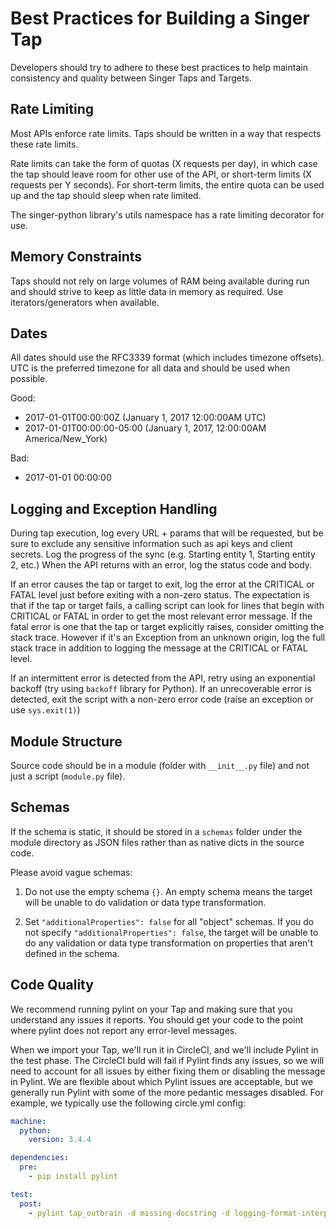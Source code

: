 # Best Practices for Building a Singer Tap

Developers should try to adhere to these best practices to help maintain consistency and quality between Singer Taps and Targets. 

## Rate Limiting

Most APIs enforce rate limits. Taps should be written in a way that respects these rate limits.

Rate limits can take the form of quotas (X requests per day), in which case the tap should leave
room for other use of the API, or short-term limits (X requests per Y seconds). For short-term
limits, the entire quota can be used up and the tap should sleep when rate limited.

The singer-python library's utils namespace has a rate limiting decorator for use.

## Memory Constraints

Taps should not rely on large volumes of RAM being available during run and should strive to keep
as little data in memory as required. Use iterators/generators when available.


## Dates

All dates should use the RFC3339 format (which includes timezone offsets). UTC is the preferred
timezone for all data and should be used when possible.

Good:
 - 2017-01-01T00:00:00Z (January 1, 2017 12:00:00AM UTC)
 - 2017-01-01T00:00:00-05:00 (January 1, 2017, 12:00:00AM America/New_York)

Bad:
 - 2017-01-01 00:00:00


## Logging and Exception Handling

During tap execution, log every URL + params that will be requested, but be sure to exclude any sensitive information such as api keys and client secrets. Log the progress of the sync (e.g. Starting entity 1,
Starting entity 2, etc.) When the API returns with an error, log the status code and body.

If an error causes the tap or target to exit, log the error at the
CRITICAL or FATAL level just before exiting with a non-zero status. The
expectation is that if the tap or target fails, a calling script can look
for lines that begin with CRITICAL or FATAL in order to get the most
relevant error message. If the fatal error is one that the tap or target
explicitly raises, consider omitting the stack trace. However if it's an
Exception from an unknown origin, log the full stack trace in addition to
logging the message at the CRITICAL or FATAL level.

If an intermittent error is detected from the API, retry using an exponential backoff (try using
`backoff` library for Python). If an unrecoverable error is detected, exit the script with a
non-zero error code (raise an exception or use `sys.exit(1)`)


## Module Structure

Source code should be in a module (folder with `__init__.py` file) and not just a script (`module.py`
file).


## Schemas

If the schema is static, it should be stored in a `schemas` folder under
the module directory as JSON files rather than as native dicts in the
source code.

Please avoid vague schemas:

1. Do not use the empty schema `{}`. An empty schema means the target will
   be unable to do validation or data type transformation.

2. Set `"additionalProperties": false` for all "object" schemas. If you do
   not specify `"additionalProperties": false`, the target will be unable
   to do any validation or data type transformation on properties that
   aren't defined in the schema.


## Code Quality

We recommend running pylint on your Tap and making sure that you
understand any issues it reports. You should get your code to the point
where pylint does not report any error-level messages.

When we import your Tap, we'll run it in CircleCI, and we'll include
Pylint in the test phase. The CircleCI buld will fail if Pylint finds any
issues, so we will need to account for all issues by either fixing them or
disabling the message in Pylint. We are flexible about which Pylint issues
are acceptable, but we generally run Pylint with some of the more pedantic
messages disabled. For example, we typically use the following circle.yml
config:

```yaml
machine:
  python:
    version: 3.4.4

dependencies:
  pre:
    - pip install pylint

test:
  post:
    - pylint tap_outbrain -d missing-docstring -d logging-format-interpolation -d too-many-locals -d too-many-arguments
```